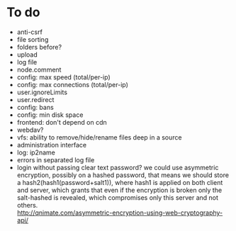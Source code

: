 # To do
- anti-csrf
- file sorting
- folders before?
- upload
- log file
- node.comment
- config: max speed (total/per-ip)
- config: max connections (total/per-ip)
- user.ignoreLimits
- user.redirect
- config: bans
- config: min disk space
- frontend: don't depend on cdn
- webdav?
- vfs: ability to remove/hide/rename files deep in a source
- administration interface
- log: ip2name
- errors in separated log file
- login without passing clear text password?
  we could use asymmetric encryption, possibly on a hashed password, that means
  we should store a hash2(hash1(password+salt1)), where hash1 is applied on both client
  and server, which grants that even if the encryption is broken only the salt-hashed
  is revealed, which compromises only this server and not others.   
  http://qnimate.com/asymmetric-encryption-using-web-cryptography-api/
